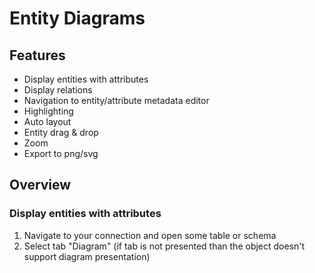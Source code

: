 # Entity Diagrams

## Features
* Display entities with attributes
* Display relations
* Navigation to entity/attribute metadata editor
* Highlighting
* Auto layout
* Entity drag & drop
* Zoom
* Export to png/svg

## Overview

### Display entities with attributes
1. Navigate to your connection and open some table or schema
2. Select tab "Diagram" (if tab is not presented than the object doesn't support diagram presentation)
